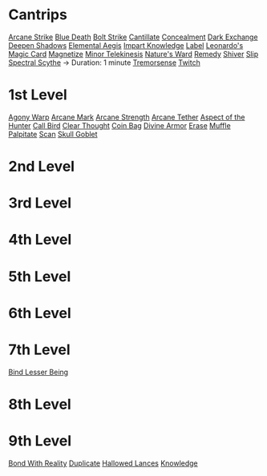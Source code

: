 # Cantrips
[Arcane Strike](https://www.dandwiki.com/wiki/Arcane_Strike_(5e_Spell))
[Blue Death](https://www.dandwiki.com/wiki/Blue_Death_(5e_Spell))
[Bolt Strike](https://www.dandwiki.com/wiki/Bolt_Strike_(5e_Spell))
[Cantillate](https://www.dandwiki.com/wiki/Cantillate_(5e_Spell))
[Concealment](https://www.dandwiki.com/wiki/Concealment_(5e_Spell))
[Dark Exchange](https://www.dandwiki.com/wiki/Dark_Exchange_(5e_Spell))
[Deepen Shadows](https://www.dandwiki.com/wiki/Deepen_Shadows_(5e_Spell))
[Elemental Aegis](https://www.dandwiki.com/wiki/Elemental_Aegis_(5e_Spell))
[Impart Knowledge](https://www.dandwiki.com/wiki/Impart_Knowledge_(5e_Spell))
[Label](https://www.dandwiki.com/wiki/Label_(5e_Spell))
[Leonardo's Magic Card](https://www.dandwiki.com/wiki/Leonardo%27s_Magic_Card_(5e_Spell))
[Magnetize](https://www.dandwiki.com/wiki/Magnetize_(5e_Spell))
[Minor Telekinesis](https://www.dandwiki.com/wiki/Minor_Telekinesis_(5e_Spell))
[Nature's Ward](https://www.dandwiki.com/wiki/Nature%27s_Ward_(5e_Spell))
[Remedy](https://www.dandwiki.com/wiki/Remedy_(5e_Spell))
[Shiver](https://www.dandwiki.com/wiki/Shiver_(5e_Spell))
[Slip](https://www.dandwiki.com/wiki/Slip_(5e_Spell))
[Spectral Scythe](https://www.dandwiki.com/wiki/Spectral_Scythe_(5e_Spell)) -> Duration: 1 minute
[Tremorsense](https://www.dandwiki.com/wiki/Tremorsense_(5e_Spell))
[Twitch](https://www.dandwiki.com/wiki/Twitch_(5e_Spell))
# 1st Level
[Agony Warp](https://www.dandwiki.com/wiki/Agony_Warp_(5e_Spell))
[Arcane Mark](https://www.dandwiki.com/wiki/Arcane_Mark_(5e_Spell))
[Arcane Strength](https://www.dandwiki.com/wiki/Arcane_Strength_(5e_Spell))
[Arcane Tether](https://www.dandwiki.com/wiki/Arcane_Tether_(5e_Spell))
[Aspect of the Hunter](https://www.dandwiki.com/wiki/Aspect_of_the_Hunter_(5e_Spell))
[Call Bird](https://www.dandwiki.com/wiki/Call_Bird_(5e_Spell))
[Clear Thought](https://www.dandwiki.com/wiki/Clear_Thought_(5e_Spell))
[Coin Bag](https://www.dandwiki.com/wiki/Coin_Bag_(5e_Spell))
[Divine Armor](https://www.dandwiki.com/wiki/Divine_Armor_(5e_Spell))
[Erase](https://www.dandwiki.com/wiki/Erase_(5e_Spell))
[Muffle](https://www.dandwiki.com/wiki/Muffle_(5e_Spell))
[Palpitate](https://www.dandwiki.com/wiki/Palpitate_(5e_Spell))
[Scan](https://www.dandwiki.com/wiki/Scan_(5e_Spell))
[Skull Goblet](https://www.dandwiki.com/wiki/Skull_Goblet_(5e_Spell))
# 2nd Level

# 3rd Level

# 4th Level

# 5th Level

# 6th Level

# 7th Level
[Bind Lesser Being](https://www.dandwiki.com/wiki/Bind_Lesser_Being_(5e_Spell))
# 8th Level

# 9th Level
[Bond With Reality](https://www.dandwiki.com/wiki/Bond_with_Reality_(5e_Spell))
[Duplicate](https://www.dandwiki.com/wiki/Duplicate_(5e_Spell))
[Hallowed Lances](https://www.dandwiki.com/wiki/Hallowed_Lances_(5e_Spell))
[Knowledge](https://www.dandwiki.com/wiki/Knowledge_(5e_Spell))